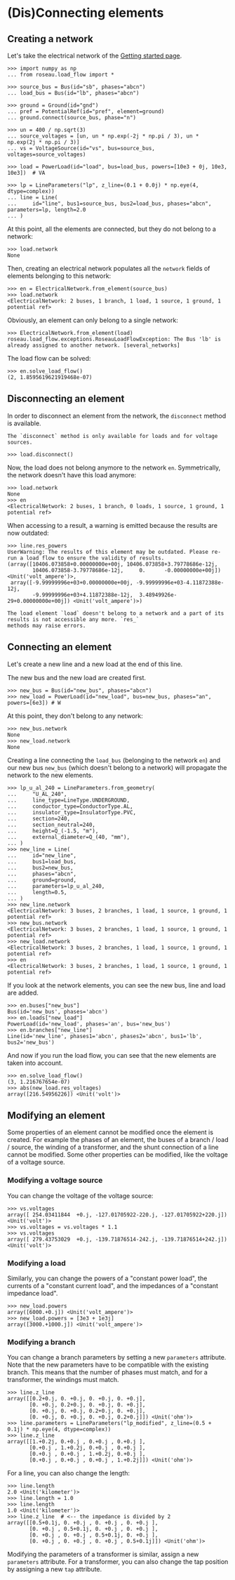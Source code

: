 # (Dis)Connecting elements

## Creating a network

Let's take the electrical network of the [Getting started page](usage-getting-started).

```pycon
>>> import numpy as np
... from roseau.load_flow import *

>>> source_bus = Bus(id="sb", phases="abcn")
... load_bus = Bus(id="lb", phases="abcn")

>>> ground = Ground(id="gnd")
... pref = PotentialRef(id="pref", element=ground)
... ground.connect(source_bus, phase="n")

>>> un = 400 / np.sqrt(3)
... source_voltages = [un, un * np.exp(-2j * np.pi / 3), un * np.exp(2j * np.pi / 3)]
... vs = VoltageSource(id="vs", bus=source_bus, voltages=source_voltages)

>>> load = PowerLoad(id="load", bus=load_bus, powers=[10e3 + 0j, 10e3, 10e3])  # VA

>>> lp = LineParameters("lp", z_line=(0.1 + 0.0j) * np.eye(4, dtype=complex))
... line = Line(
...     id="line", bus1=source_bus, bus2=load_bus, phases="abcn", parameters=lp, length=2.0
... )
```

At this point, all the elements are connected, but they do not belong to a network:

```pycon
>>> load.network
None
```

Then, creating an electrical network populates all the `network` fields of elements belonging to this network:

```pycon
>>> en = ElectricalNetwork.from_element(source_bus)
>>> load.network
<ElectricalNetwork: 2 buses, 1 branch, 1 load, 1 source, 1 ground, 1 potential ref>
```

Obviously, an element can only belong to a single network:

```pycon
>>> ElectricalNetwork.from_element(load)
roseau.load_flow.exceptions.RoseauLoadFlowException: The Bus 'lb' is already assigned to another network. [several_networks]
```

The load flow can be solved:

```pycon
>>> en.solve_load_flow()
(2, 1.8595619621919468e-07)
```

## Disconnecting an element

In order to disconnect an element from the network, the `disconnect` method is available.

```{note}
The `disconnect` method is only available for loads and for voltage sources.
```

```pycon
>>> load.disconnect()
```

Now, the load does not belong anymore to the network `en`. Symmetrically, the network doesn't have this load anymore:

```pycon
>>> load.network
None
>>> en
<ElectricalNetwork: 2 buses, 1 branch, 0 loads, 1 source, 1 ground, 1 potential ref>
```

When accessing to a result, a warning is emitted because the results are now outdated:

```pycon
>>> line.res_powers
UserWarning: The results of this element may be outdated. Please re-run a load flow to ensure the validity of results.
(array([10406.073858+0.00000000e+00j, 10406.073858+3.79778686e-12j,
        10406.073858-3.79778686e-12j,     0.      -0.00000000e+00j]) <Unit('volt_ampere')>,
 array([-9.99999996e+03+0.00000000e+00j, -9.99999996e+03-4.11872388e-12j,
        -9.99999996e+03+4.11872388e-12j,  3.48949926e-29+0.00000000e+00j]) <Unit('volt_ampere')>)
```

```{danger}
The load element `load` doesn't belong to a network and a part of its results is not accessible any more. `res_`
methods may raise errors.
```

## Connecting an element

Let's create a new line and a new load at the end of this line.

The new bus and the new load are created first.

```pycon
>>> new_bus = Bus(id="new_bus", phases="abcn")
>>> new_load = PowerLoad(id="new_load", bus=new_bus, phases="an", powers=[6e3]) # W
```

At this point, they don't belong to any network:

```pycon
>>> new_bus.network
None
>>> new_load.network
None
```

Creating a line connecting the `load_bus` (belonging to the network `en`) and our new bus `new_bus` (which doesn't
belong to a network) will propagate the network to the new elements.

```pycon
>>> lp_u_al_240 = LineParameters.from_geometry(
...     "U_AL_240",
...     line_type=LineType.UNDERGROUND,
...     conductor_type=ConductorType.AL,
...     insulator_type=InsulatorType.PVC,
...     section=240,
...     section_neutral=240,
...     height=Q_(-1.5, "m"),
...     external_diameter=Q_(40, "mm"),
... )
>>> new_line = Line(
...     id="new_line",
...     bus1=load_bus,
...     bus2=new_bus,
...     phases="abcn",
...     ground=ground,
...     parameters=lp_u_al_240,
...     length=0.5,
... )
>>> new_line.network
<ElectricalNetwork: 3 buses, 2 branches, 1 load, 1 source, 1 ground, 1 potential ref>
>>> new_bus.network
<ElectricalNetwork: 3 buses, 2 branches, 1 load, 1 source, 1 ground, 1 potential ref>
>>> new_load.network
<ElectricalNetwork: 3 buses, 2 branches, 1 load, 1 source, 1 ground, 1 potential ref>
>>> en
<ElectricalNetwork: 3 buses, 2 branches, 1 load, 1 source, 1 ground, 1 potential ref>
```

If you look at the network elements, you can see the new bus, line and load are added.

```pycon
>>> en.buses["new_bus"]
Bus(id='new_bus', phases='abcn')
>>> en.loads["new_load"]
PowerLoad(id='new_load', phases='an', bus='new_bus')
>>> en.branches["new_line"]
Line(id='new_line', phases1='abcn', phases2='abcn', bus1='lb', bus2='new_bus')
```

And now if you run the load flow, you can see that the new elements are taken into account.

```pycon
>>> en.solve_load_flow()
(3, 1.216767654e-07)
>>> abs(new_load.res_voltages)
array([216.54956226]) <Unit('volt')>
```

## Modifying an element

Some properties of an element cannot be modified once the element is created. For example the phases
of an element, the buses of a branch / load / source, the winding of a transformer, and the shunt
connection of a line cannot be modified. Some other properties can be modified, like the voltage of
a voltage source.

### Modifying a voltage source

You can change the voltage of the voltage source:

```pycon
>>> vs.voltages
array([ 254.03411844  +0.j, -127.01705922-220.j, -127.01705922+220.j]) <Unit('volt')>
>>> vs.voltages = vs.voltages * 1.1
>>> vs.voltages
array([ 279.43753029  +0.j, -139.71876514-242.j, -139.71876514+242.j]) <Unit('volt')>
```

### Modifying a load

Similarly, you can change the powers of a "constant power load", the currents of a "constant current
load", and the impedances of a "constant impedance load".

```pycon
>>> new_load.powers
array([6000.+0.j]) <Unit('volt_ampere')>
>>> new_load.powers = [3e3 + 1e3j]
array([3000.+1000.j]) <Unit('volt_ampere')>
```

### Modifying a branch

You can change a branch parameters by setting a new `parameters` attribute. Note that the new
parameters have to be compatible with the existing branch. This means that the number of phases
must match, and for a transformer, the windings must match.

```pycon
>>> line.z_line
array([[0.2+0.j, 0. +0.j, 0. +0.j, 0. +0.j],
       [0. +0.j, 0.2+0.j, 0. +0.j, 0. +0.j],
       [0. +0.j, 0. +0.j, 0.2+0.j, 0. +0.j],
       [0. +0.j, 0. +0.j, 0. +0.j, 0.2+0.j]]) <Unit('ohm')>
>>> line.parameters = LineParameters("lp_modified", z_line=(0.5 + 0.1j) * np.eye(4, dtype=complex))
>>> line.z_line
array([[1.+0.2j, 0.+0.j , 0.+0.j , 0.+0.j ],
       [0.+0.j , 1.+0.2j, 0.+0.j , 0.+0.j ],
       [0.+0.j , 0.+0.j , 1.+0.2j, 0.+0.j ],
       [0.+0.j , 0.+0.j , 0.+0.j , 1.+0.2j]]) <Unit('ohm')>
```

For a line, you can also change the length:

```pycon
>>> line.length
2.0 <Unit('kilometer')>
>>> line.length = 1.0
>>> line.length
1.0 <Unit('kilometer')>
>>> line.z_line  # <-- the impedance is divided by 2
array([[0.5+0.1j, 0. +0.j , 0. +0.j , 0. +0.j ],
       [0. +0.j , 0.5+0.1j, 0. +0.j , 0. +0.j ],
       [0. +0.j , 0. +0.j , 0.5+0.1j, 0. +0.j ],
       [0. +0.j , 0. +0.j , 0. +0.j , 0.5+0.1j]]) <Unit('ohm')>
```

Modifying the parameters of a transformer is similar, assign a new `parameters` attribute. For a
transformer, you can also change the tap position by assigning a new `tap` attribute.
